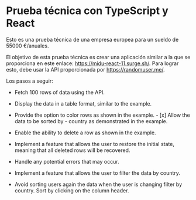 # Prueba técnica con TypeScript y React

Esto es una prueba técnica de una empresa europea para un sueldo de 55000 €/anuales.

El objetivo de esta prueba técnica es crear una aplicación similar a la que se proporciona en este enlace: https://midu-react-11.surge.sh/. Para lograr esto, debe usar la API proporcionada por https://randomuser.me/.

Los pasos a seguir:

- Fetch 100 rows of data using the API.

- Display the data in a table format, similar to the example.

- Provide the option to color rows as shown in the example. - [x] Allow the data to be sorted by - country as demonstrated in the example.

- Enable the ability to delete a row as shown in the example.

- Implement a feature that allows the user to restore the initial state, meaning that all deleted rows will be recovered.

- Handle any potential errors that may occur.

- Implement a feature that allows the user to filter the data by country.

- Avoid sorting users again the data when the user is changing filter by country.
  Sort by clicking on the column header.
